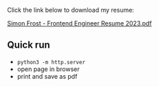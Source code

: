 Click the link below to download my resume: 

[Simon Frost - Frontend Engineer Resume 2023.pdf](https://github.com/SimonHFrost/static-resume/raw/master/Simon%20Frost%20-%20Frontend%20Engineer%20Resume%202023.pdf)

Quick run
---- 

* `python3 -m http.server`
* open page in browser
* print and save as pdf
